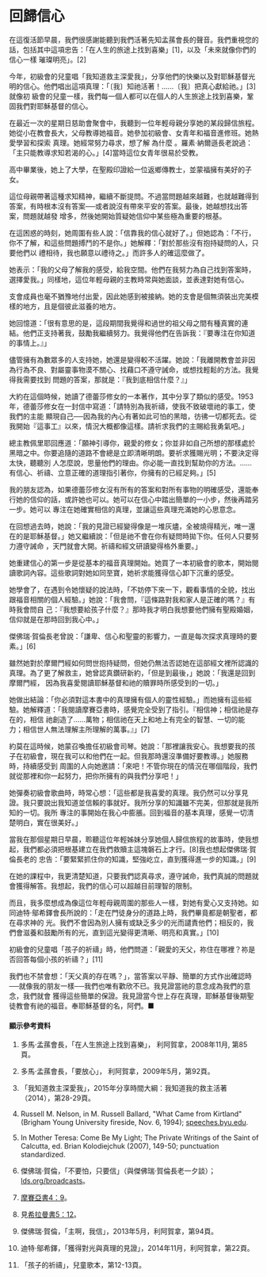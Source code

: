 # 回歸信心

在這復活節早晨，我們很感謝能聽到我們活著先知孟蓀會長的聲音。我們重視您的話，包括其中這項忠告：「在人生的旅途上找到喜樂」[1]，以及「未來就像你們的信心一樣
璀璨明亮」。[2]

今年，初級會的兒童唱「我知道救主深愛我」，分享他們的快樂以及對耶穌基督光明的信心。他們唱出這項真理：「〔我〕知祂活著！......〔我〕把真心獻給祂。」[3]就像初
級會的兒童一樣，我們每一個人都可以在個人的人生旅途上找到喜樂，鞏固我們對耶穌基督的信心。

在最近一次的星期日慈助會聚會中，我聽到一位年輕母親分享她的某段歸信旅程。她從小在教會長大，父母教導她福音。她參加初級會、女青年和福音進修班。她熱愛學習和探索
真理。她經常努力尋求，想了解 為什麼 。羅素‧納爾遜長老說過：「主只能教導求知若渴的心。」[4]當時這位女青年很易於受教。

高中畢業後，她上了大學，在聖殿印證給一位返鄉傳教士，並蒙福擁有美好的子女。

這位母親帶著這種求知精神，繼續不斷提問。不過當問題越來越難，也就越難得到答案，有時根本沒有答案──或者說沒有帶來平安的答案。最後，她越想找出答案，問題就越發
增多，然後她開始質疑她信仰中某些極為重要的根基。

在這困惑的時刻，她周圍有些人說：「信靠我的信心就好了。」但她認為：「不行，你不了解，和這些問題搏鬥的不是你。」她解釋：「對於那些沒有抱持疑問的人，只要他們以
禮相待，我也願意以禮待之。」而許多人的確這麼做了。

她表示：「我的父母了解我的感受，給我空間。他們在我努力為自己找到答案時，選擇愛我。」同樣地，這位年輕母親的主教時常與她面談，並表達對她有信心。

支會成員也毫不猶豫地付出愛，因此她感到被接納。她的支會是個無須裝出完美模樣的地方，且是個彼此滋養的地方。

她回憶道：「很有意思的是，這段期間我覺得和過世的祖父母之間有種真實的連結。他們正支持著我，鼓勵我繼續努力。我覺得他們在告訴我：『要專注在你知道的事情上。』」

儘管擁有為數眾多的人支持她，她還是變得較不活躍。她說：「我離開教會並非因為行為不良、對屬靈事物漠不關心、找藉口不遵守誡命，或想找輕鬆的方法。我覺得我需要找到
問題的答案，那就是：『我到底相信什麼？』」

大約在這個時候，她讀了德蕾莎修女的一本著作，其中分享了類似的感受。1953年，德蕾莎修女在一封信中寫道：「請特別為我祈禱，使我不致破壞祂的事工，使我們的主能
顯現自己──因為我的內心有著如此可怕的黑暗，彷彿一切都死去。從我開始『這事工』以來，情況大概都像這樣。請祈求我們的主賜給我勇氣吧。」

總主教佩里耶回應道：「願神引導你，親愛的修女；你並非如自己所想的那樣處於黑暗之中。你要追隨的道路不會總是立即清晰明朗。要祈求獲賜光明；不要決定得太快，聽聽別
人怎麼說，思量他們的理由。你必能一直找到幫助你的方法。......有信心、祈禱、立意正確的道理指引著你，你擁有的已經足夠。」[5]

我的朋友認為，如果德蕾莎修女沒有所有的答案和對所有事物的明確感受，還能奉行她的信仰的話，或許她也可以。她可以在信心中踏出簡單的一小步，然後再踏另一步。她可以
專注在她確實相信的真理，並讓這些真理充滿她的心思意念。

在回想過去時，她說：「我的見證已經變得像是一堆灰燼，全被燒得精光，唯一還在的是耶穌基督。」她又繼續說：「但是祂不會在你有疑問時拋下你。任何人只要努力遵守誡命
，天門就會大開。祈禱和經文研讀變得格外重要。」

她重建信心的第一步是從基本的福音真理開始。她買了一本初級會的歌本，開始閱讀歌詞內容。這些歌詞對她如同至寶，她祈求能獲得信心卸下沉重的感受。

她學會了，在遇到令她懷疑的說法時，「不妨停下來一下，觀看事情的全貌，找出跟福音相關的個人經驗。」她說：「我會問，『這條路對我和家人是正確的嗎？』有時我會問自
己：『我想要給孩子什麼？』那時我才明白我想要他們擁有聖殿婚姻，信仰就是在那時回到我心中。」

傑佛瑞‧賀倫長老曾說：「謙卑、信心和聖靈的影響力，一直是每次探求真理時的要素。」[6]

雖然她對於摩爾門經如何問世抱持疑問，但她仍無法否認她在這部經文裡所認識的真理。為了更了解救主，她曾認真鑽研新約，「但是到最後，」她說：「我還是回到摩爾門經，
因為我喜愛閱讀耶穌基督和祂的贖罪時所感受到的一切。」

她做出結論：「你必須對這本書中的真理擁有個人的靈性經驗。」而她擁有這些經驗。她解釋道：「我閱讀摩賽亞書時，感覺完全受到了指引。『相信神；相信祂是存在的，相信
祂創造了......萬物；相信祂在天上和地上有完全的智慧、一切的能力；相信世人無法理解主所理解的萬事。』」[7]

約莫在這時候，她蒙召喚擔任初級會司琴。她說：「那裡讓我安心。我想要我的孩子在初級會，現在我可以和他們在一起。但我那時還沒準備好要教導。」她服務時，持續感受到
周圍的人向她邀請：「來吧！不管你現在的情況在哪個階段，我們就從那裡和你一起努力，把你所擁有的與我們分享吧！」

她彈奏初級會歌曲時，時常心想：「這些都是我喜愛的真理。我仍然可以分享見證。我只要說出我知道並信賴的事就好。我所分享的知識雖不完美，但那就是我所知的一切。我所
專注的事開始在我心中膨脹。回到福音的基本真理，感覺一切清楚明白，實在很美好。」

當我在那個星期日早晨，聆聽這位年輕姊妹分享她個人歸信旅程的故事時，使我想起，我們都必須把根基建立在我們救贖主這塊磐石上才行。[8]我也想起傑佛瑞‧賀倫長老的
忠告：「要緊緊抓住你的知識，堅強屹立，直到獲得進一步的知識。」[9]

在她的課程中，我更清楚知道，只要我們認真尋求，遵守誡命，我們真誠的問題就會獲得解答。我想起，我們的信心可以超越目前理智的限制。

而且，我多麼想成為像這位年輕母親周圍的那些人一樣，對她有愛心又支持她。如同迪特‧鄔希鐸會長所說的：「走在門徒身分的道路上時，我們畢竟都是朝聖者，都在尋求神的
光。我們不會因為別人擁有或缺乏多少的光而譴責他們；相反的，我們會滋養和鼓勵所有的光，直到這光變得更清晰、明亮和真實。」[10]

初級會的兒童唱「孩子的祈禱」時，他們問道：「親愛的天父，祢住在哪裡？祢是否回答每個小孩的祈禱？」[11]

我們也不禁會想：「天父真的存在嗎？」，當答案以平靜、簡單的方式作出確認時──就像我的朋友一樣──我們也唯有歡欣不已。我見證當祂的意念成為我們的意念，我們就會
獲得這些簡單的保證。我見證當今世上存在真理，耶穌基督後期聖徒教會有祂的福音。奉耶穌基督的名，阿們。■

#### 顯示參考資料

  1.  多馬‧孟蓀會長，「在人生旅途上找到喜樂」， 利阿賀拿，2008年11月, 第85頁。

  2.  多馬‧孟蓀會長，「要放心」， 利阿賀拿，2009年5月，第92頁。

  3.  「我知道救主深愛我」，2015年分享時間大綱：我知道我的救主活著（2014），第28-29頁。

  4.  Russell M. Nelson, in M. Russell Ballard, "What Came from Kirtland" (Brigham Young University fireside, Nov. 6, 1994); [speeches.byu.edu](http://speeches.byu.edu/talks/m-russell-ballard_came-kirtland/).

  5.  In Mother Teresa: Come Be My Light; The Private Writings of the Saint of Calcutta, ed. Brian Kolodiejchuk (2007), 149-50; punctuation standardized.

  6.  傑佛瑞‧賀倫，「不要怕，只要信」（與傑佛瑞‧賀倫長老一夕談）；[lds.org/broadcasts](http://www.lds.org/broadcasts/article/evening-with-a-general-authority/2015/02/helping-with-the-real-issues?lang=eng)。

  7.  [摩賽亞書4：9](https://www.lds.org/scriptures/bofm/mosiah/4.9?lang=cmn#8)。

  8.  見[希拉曼書5：12](https://www.lds.org/scriptures/bofm/hel/5.12?lang=cmn#11)。

  9.  傑佛瑞‧賀倫，「主啊，我信」，2013年5月，利阿賀拿，第94頁。

  10.  迪特‧鄔希鐸，「獲得對光與真理的見證」，2014年11月，利阿賀拿，第22頁。

  11.  「孩子的祈禱」，兒童歌本，第12-13頁。

